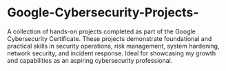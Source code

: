 # Google-Cybersecurity-Projects-
A collection of hands-on projects completed as part of the Google Cybersecurity Certificate. These projects demonstrate foundational and practical skills in security operations, risk management, system hardening, network security, and incident response. Ideal for showcasing my growth and capabilities as an aspiring cybersecurity professional.
